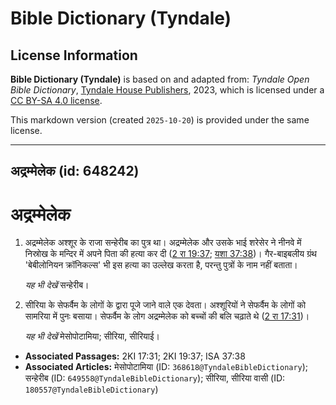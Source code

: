 # Bible Dictionary (Tyndale)

## License Information

**Bible Dictionary (Tyndale)** is based on and adapted from: _Tyndale Open Bible Dictionary_, [Tyndale House Publishers](https://tyndaleopenresources.com/), 2023, which is licensed under a [CC BY-SA 4.0 license](https://creativecommons.org/licenses/by-sa/4.0/legalcode.en).

This markdown version (created `2025-10-20`) is provided under the same license.



--------------------------------

## अद्रम्मेलेक (id: 648242)

अद्रम्मेलेक
===========

1. अद्रम्मेलेक अश्शूर के राजा सन्हेरीब का पुत्र था। अद्रम्मेलेक और उसके भाई शरेसेर ने नीनवे में निस्रोख के मन्दिर में अपने पिता की हत्या कर दी ([2 रा 19:37](https://ref.ly/2Kgs19:37); [यशा 37:38](https://ref.ly/Isa37:38))। गैर\-बाइबलीय ग्रंथ 'बेबीलोनियन क्रॉनिकल्स' भी इस हत्या का उल्लेख करता है, परन्तु पुत्रों के नाम नहीं बताता।

    *यह भी देखें* सन्हेरीब।

2. सीरिया के सेफर्वैम के लोगों के द्वारा पूजे जाने वाले एक देवता। अश्शूरियों ने सेफर्वैम के लोगों को सामरिया में पुनः बसाया। सेफर्वैम के लोग अद्रम्मेलेक को बच्चों की बलि चढ़ाते थे ([2 रा 17:31](https://ref.ly/2Kgs17:31))।

    *यह भी देखें* मेसोपोटामिया; सीरिया, सीरियाई।

* **Associated Passages:** 2KI 17:31; 2KI 19:37; ISA 37:38
* **Associated Articles:** मेसोपोटामिया (ID: `368618@TyndaleBibleDictionary`); सन्हेरीब (ID: `649558@TyndaleBibleDictionary`); सीरिया, सीरिया वासी (ID: `180557@TyndaleBibleDictionary`)

